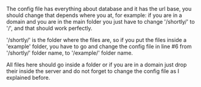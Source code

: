 The config file has everything about database and it has the url base, you should change that depends where you at, for example: if you are in a domain and you are in the main folder you just have to change '/shortly/' to '/', and that should work perfectly.

'/shortly/' is the folder where the files are, so if you put the files inside a  'example' folder, you have to go and change the config file in line #6 from '/shortly/' folder name, to  '/example/' folder name.

All files here should go inside a folder or if you are in a domain just drop their inside the server and do not
forget to change the config file as I explained before.
